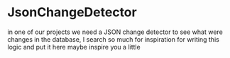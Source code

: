 # JsonChangeDetector

in one of our projects we need a JSON change detector to see what were changes in the database, I search so much for inspiration for writing this logic and put it here maybe inspire you a little